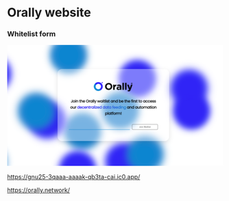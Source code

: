 # Orally website


### Whitelist form
![img.png](img.png)

https://gnu25-3qaaa-aaaak-qb3ta-cai.ic0.app/

https://orally.network/